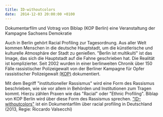 ```yaml
---
title: ID-withoutcolors
date:  2014-12-03 20:00:00 +0100
---
```


Dokumentarfilm und Votrag von Biblap (KOP Berlin) eine Veranstaltung der Kampagne Sachsens Demokratie



Auch in Berlin gehört Racial Profiling zur Tagesordnung. Aus aller Welt
kommen Menschen in die deutsche Hauptstadt, um die künstlerische und
kulturelle Atmosphäre der Stadt zu genießen. "Berlin ist multikulti" ist
das Image, das sich die Hauptstadt auf die Fahne geschrieben hat. Die
Realität ist komplizierter. Seit 2002 wurden in einer berlinweiten Chronik
über 150 Fälle rassistischer Polizeigewalt von der Berliner Kampagne für
Opfer rassistischer Polizeigewalt <a href="http://sachsens-demokratie.net/">(KOP)</a> dokumentiert.


Mit dem Begriff "institutioneller Rassismus" wird eine Form des
Rassismus beschrieben, wie sie vor allem in Behörden und Institutionen zum
Tragen kommt. Hierzu zählen Praxen wie das "Racial" oder "Ethnic
Profiling". Biblap von KOP Berlin wird über diese Form des Rassismus
sprechen. <a href="http://idwithoutcolors.com/">"ID–withoutcolors"</a> ist
ein Dokumentarfilm über racial profiling in Deutschland (2013, Regie:
Riccardo Valsecchi)



